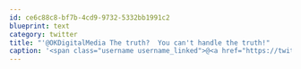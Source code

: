 ```yaml
---
id: ce6c88c8-bf7b-4cd9-9732-5332bb1991c2
blueprint: text
category: twitter
title: "'@OKDigitalMedia The truth?  You can't handle the truth!"
caption: '<span class="username username_linked">@<a href="https://twitter.com/OKDigitalMedia" title="John Thiessen">OKDigitalMedia</a></span> The truth?  You can''t handle the truth!'
---
```

